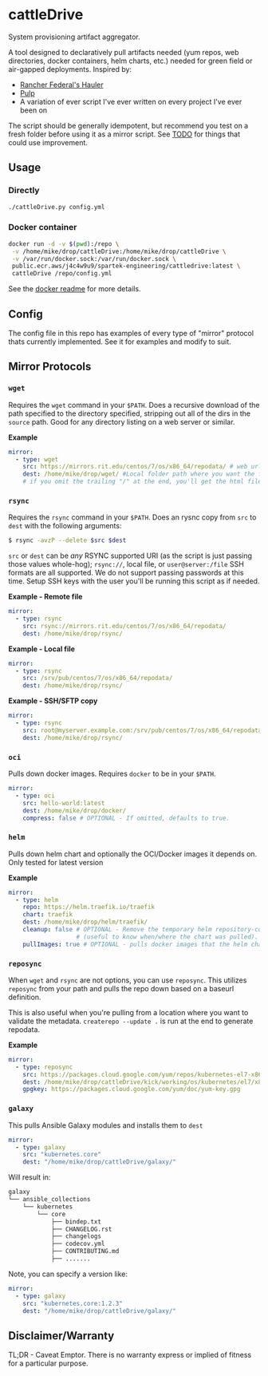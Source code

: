 # cattleDrive
System provisioning artifact aggregator.

A tool designed to declaratively pull artifacts needed (yum repos, web directories, docker containers, helm charts, etc.) needed for green field or air-gapped deployments.  Inspired by:

- [Rancher Federal's Hauler](https://github.com/rancherfederal/hauler)
- [Pulp](https://pulpproject.org/)
- A variation of ever script I've ever written on every project I've ever been on

The script should be generally idempotent, but recommend you test on a fresh folder before using it as a mirror script. See [TODO](./TODO.md) for things that could use improvement.

## Usage

### Directly

```bash
./cattleDrive.py config.yml
```

### Docker container
```bash
docker run -d -v $(pwd):/repo \
 -v /home/mike/drop/cattleDrive:/home/mike/drop/cattleDrive \
 -v /var/run/docker.sock:/var/run/docker.sock \
 public.ecr.aws/j4c4w9u9/spartek-engineering/cattledrive:latest \
 cattleDrive /repo/config.yml
```

See the [docker readme](./docker-readme.md) for more details.

## Config
The config file in this repo has examples of every type of "mirror" protocol thats currently implemented. See it for examples and modify to suit.

## Mirror Protocols

### `wget`
Requires the `wget` command in your `$PATH`.  Does a recursive download of the path specified to the directory specified, stripping out all of the dirs in the `source` path.  Good for any directory listing on a web server or similar.

**Example**
```yaml
mirror:
  - type: wget
    src: https://mirrors.rit.edu/centos/7/os/x86_64/repodata/ # web url that you want to download. Note that:
    dest: /home/mike/drop/wget/ #Local folder path where you want the files copied
    # if you omit the trailing "/" at the end, you'll get the html file that is the directory listing or the web page
```


### `rsync`
Requires the `rsync` command in your `$PATH`.  Does an rysnc copy from `src` to `dest` with the following arguments:
```bash
$ rsync -avzP --delete $src $dest
```

`src` or `dest` can be *any* RSYNC supported URI (as the script is just passing those values whole-hog); `rsync://`, local file, or `user@server:/file` SSH formats are all supported.  We do not support passing passwords at this time.  Setup SSH keys with the user you'll be running this script as if needed.

**Example - Remote file**
```yaml
mirror:
  - type: rsync
    src: rsync://mirrors.rit.edu/centos/7/os/x86_64/repodata/
    dest: /home/mike/drop/rsync/
```

**Example - Local file**
```yaml
mirror:
  - type: rsync
    src: /srv/pub/centos/7/os/x86_64/repodata/
    dest: /home/mike/drop/rsync/
```

**Example - SSH/SFTP copy**
```yaml
mirror:
  - type: rsync
    src: root@myserver.example.com:/srv/pub/centos/7/os/x86_64/repodata/
    dest: /home/mike/drop/rsync/
```

### `oci`
Pulls down docker images. Requires `docker` to be in your `$PATH`.

```yaml
mirror:
  - type: oci
    src: hello-world:latest
    dest: /home/mike/drop/docker/
    compress: false # OPTIONAL - If omitted, defaults to true.
```

### `helm`
Pulls down helm chart and optionally the OCI/Docker images it depends on.  Only tested for latest version


**Example**
```yaml
mirror:
  - type: helm
    repo: https://helm.traefik.io/traefik 
    chart: traefik
    dest: /home/mike/drop/helm/traefik/
    cleanup: false # OPTIONAL - Remove the temporary helm repository-config 
                   # (useful to know when/where the chart was pulled). If omitted, defaults to true.
    pullImages: true # OPTIONAL - pulls docker images that the helm chart depends on.
```

### `reposync`
When `wget` and `rsync` are not options, you can use `reposync`.  This utilizes `reposync` from your path and pulls the repo down based on a baseurl definition.  

This is also useful when you're pulling from a location where you want to validate the metadata.  `createrepo --update .` is run at the end to generate repodata.

**Example**
```yaml
mirror:
  - type: reposync
    src: https://packages.cloud.google.com/yum/repos/kubernetes-el7-x86_64/
    dest: /home/mike/drop/cattleDrive/kick/working/os/kubernetes/el7/x86_64/
    gpgkey: https://packages.cloud.google.com/yum/doc/yum-key.gpg
```

### `galaxy`
This pulls Ansible Galaxy modules and installs them to `dest`

```yaml
mirror:
  - type: galaxy
    src: "kubernetes.core"
    dest: "/home/mike/drop/cattleDrive/galaxy/"
```

Will result in:
```bash
galaxy
└── ansible_collections
    └── kubernetes
        └── core
            ├── bindep.txt
            ├── CHANGELOG.rst
            ├── changelogs
            ├── codecov.yml
            ├── CONTRIBUTING.md
            ├── .......
```

Note, you can specify a version like:

```yaml
mirror:
  - type: galaxy
    src: "kubernetes.core:1.2.3"
    dest: "/home/mike/drop/cattleDrive/galaxy/"
```

## Disclaimer/Warranty
TL;DR - Caveat Emptor.  There is no warranty express or implied of fitness for a particular purpose.
